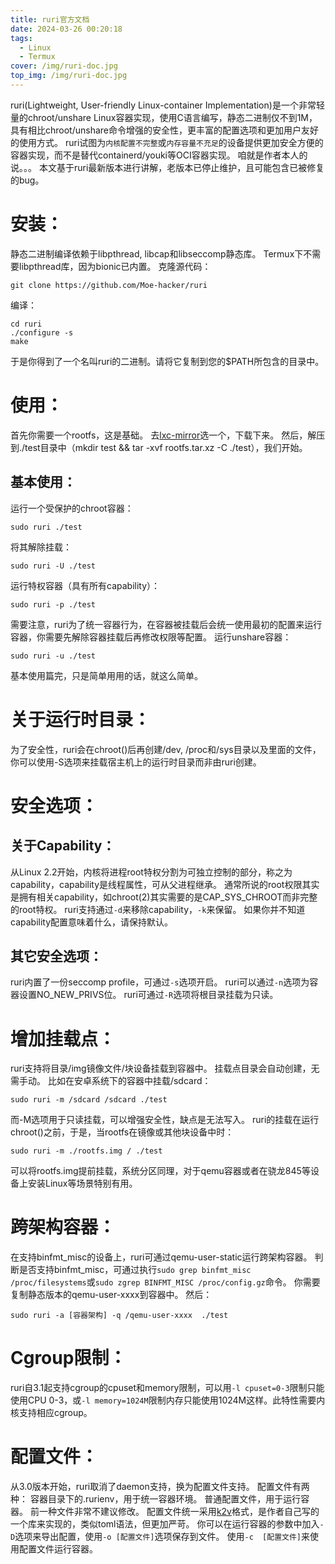 ```yaml
---
title: ruri官方文档
date: 2024-03-26 00:20:18
tags:
  - Linux
  - Termux
cover: /img/ruri-doc.jpg
top_img: /img/ruri-doc.jpg
---
```

ruri(Lightweight, User-friendly Linux-container Implementation)是一个非常轻量的chroot/unshare Linux容器实现，使用C语言编写，静态二进制仅不到1M，具有相比chroot/unshare命令增强的安全性，更丰富的配置选项和更加用户友好的使用方式。
ruri试图为`内核配置不完整`或`内存容量不充足`的设备提供更加安全方便的容器实现，而不是替代containerd/youki等OCI容器实现。
咱就是作者本人的说。。。
本文基于ruri最新版本进行讲解，老版本已停止维护，且可能包含已被修复的bug。
# 安装：
静态二进制编译依赖于libpthread, libcap和libseccomp静态库。
Termux下不需要libpthread库，因为bionic已内置。
克隆源代码：
```
git clone https://github.com/Moe-hacker/ruri
```
编译：
```
cd ruri
./configure -s
make
```
于是你得到了一个名叫ruri的二进制。请将它复制到您的$PATH所包含的目录中。
# 使用：
首先你需要一个rootfs，这是基础。
去[lxc-mirror](https://mirrors.bfsu.edu.cn/lxc-images/images/)选一个，下载下来。
然后，解压到./test目录中（mkdir test && tar -xvf rootfs.tar.xz -C ./test），我们开始。
## 基本使用：
运行一个受保护的chroot容器：
```
sudo ruri ./test
```
将其解除挂载：
```
sudo ruri -U ./test
```
运行特权容器（具有所有capability）：
```
sudo ruri -p ./test
```
需要注意，ruri为了统一容器行为，在容器被挂载后会统一使用最初的配置来运行容器，你需要先解除容器挂载后再修改权限等配置。
运行unshare容器：
```
sudo ruri -u ./test
```
基本使用篇完，只是简单用用的话，就这么简单。
# 关于运行时目录：
为了安全性，ruri会在chroot()后再创建/dev, /proc和/sys目录以及里面的文件，你可以使用-S选项来挂载宿主机上的运行时目录而非由ruri创建。
# 安全选项：
## 关于Capability：
从Linux 2.2开始，内核将进程root特权分割为可独立控制的部分，称之为capability，capability是线程属性，可从父进程继承。
通常所说的root权限其实是拥有相关capability，如chroot(2)其实需要的是CAP_SYS_CHROOT而非完整的root特权。
ruri支持通过`-d`来移除capability，`-k`来保留。
如果你并不知道capability配置意味着什么，请保持默认。
## 其它安全选项：
ruri内置了一份seccomp profile，可通过`-s`选项开启。
ruri可以通过`-n`选项为容器设置NO_NEW_PRIVS位。
ruri可通过`-R`选项将根目录挂载为只读。
# 增加挂载点：
ruri支持将目录/img镜像文件/块设备挂载到容器中。
挂载点目录会自动创建，无需手动。
比如在安卓系统下的容器中挂载/sdcard：
```
sudo ruri -m /sdcard /sdcard ./test
```
而-M选项用于只读挂载，可以增强安全性，缺点是无法写入。
ruri的挂载在运行chroot()之前，于是，当rootfs在镜像或其他块设备中时：
```
sudo ruri -m ./rootfs.img / ./test
```
可以将rootfs.img提前挂载，系统分区同理，对于qemu容器或者在骁龙845等设备上安装Linux等场景特别有用。
# 跨架构容器：
在支持binfmt_misc的设备上，ruri可通过qemu-user-static运行跨架构容器。
判断是否支持binfmt_misc，可通过执行`sudo grep binfmt_misc /proc/filesystems`或`sudo zgrep BINFMT_MISC /proc/config.gz`命令。
你需要复制静态版本的qemu-user-xxxx到容器中。
然后：
```
sudo ruri -a [容器架构] -q /qemu-user-xxxx  ./test
```
# Cgroup限制：
ruri自3.1起支持cgroup的cpuset和memory限制，可以用`-l cpuset=0-3`限制只能使用CPU 0-3，或`-l memory=1024M`限制内存只能使用1024M这样。此特性需要内核支持相应cgroup。
# 配置文件：
从3.0版本开始，ruri取消了daemon支持，换为配置文件支持。
配置文件有两种：
容器目录下的.rurienv，用于统一容器环境。
普通配置文件，用于运行容器。
前一种文件非常不建议修改。
配置文件统一采用[k2v](https://github.com/Moe-hacker/libk2v)格式，是作者自己写的一个库来实现的，类似toml语法，但更加严苛。
你可以在运行容器的参数中加入`-D`选项来导出配置，使用`-o [配置文件]`选项保存到文件。
使用`-c  [配置文件]`来使用配置文件运行容器。
